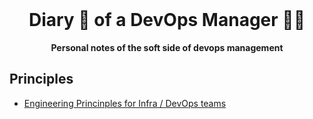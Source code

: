 <div align="center">
  <br>
  <h1>Diary 📔 of a DevOps Manager 👨‍💼</h1>
  <strong>Personal notes of the soft side of devops management</strong>
</div>

## Principles

- [Engineering Princinples for Infra / DevOps teams](principles/engineering.md)
